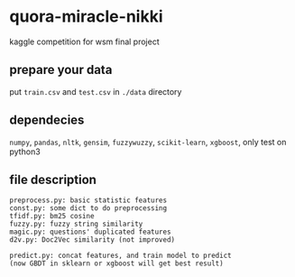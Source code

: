 # quora-miracle-nikki
kaggle competition for wsm final project

## prepare your data
put `train.csv` and `test.csv` in `./data` directory

## dependecies
`numpy`, `pandas`, `nltk`, `gensim`, `fuzzywuzzy`, `scikit-learn`, `xgboost`, only test on python3

## file description
```
preprocess.py: basic statistic features
const.py: some dict to do preprocessing
tfidf.py: bm25 cosine
fuzzy.py: fuzzy string similarity
magic.py: questions' duplicated features
d2v.py: Doc2Vec similarity (not improved)
```
```
predict.py: concat features, and train model to predict 
(now GBDT in sklearn or xgboost will get best result)
```
